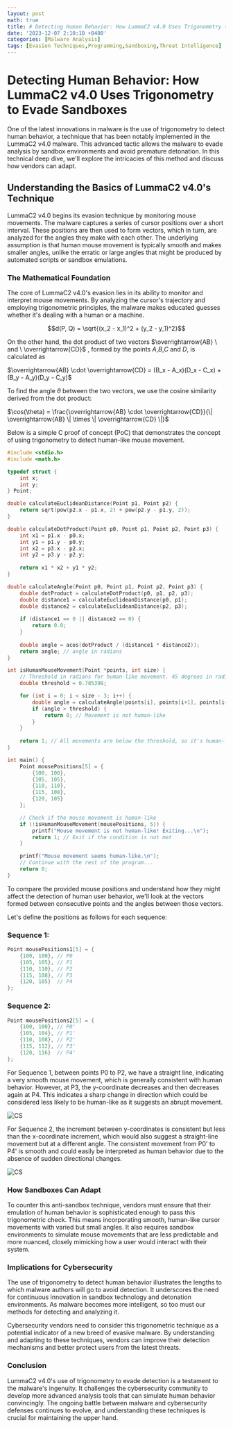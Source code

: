 ```yaml
---
layout: post
math: true
title: # Detecting Human Behavior: How LummaC2 v4.0 Uses Trigonometry to Evade Sandboxes
date: '2023-12-07 2:10:10 +0400'
categories: [Malware Analysis]
tags: [Evasion Techniques,Programming,Sandboxing,Threat Intelligence]
---
```

# Detecting Human Behavior: How LummaC2 v4.0 Uses Trigonometry to Evade Sandboxes

One of the latest innovations in malware is the use of trigonometry to detect human behavior, a technique that has been notably implemented in the LummaC2 v4.0 malware. This advanced tactic allows the malware to evade analysis by sandbox environments and avoid premature detonation. In this technical deep dive, we'll explore the intricacies of this method and discuss how vendors can adapt.

## Understanding the Basics of LummaC2 v4.0's Technique

LummaC2 v4.0 begins its evasion technique by monitoring mouse movements. The malware captures a series of cursor positions over a short interval. These positions are then used to form vectors, which in turn, are analyzed for the angles they make with each other. The underlying assumption is that human mouse movement is typically smooth and makes smaller angles, unlike the erratic or large angles that might be produced by automated scripts or sandbox emulations.

### The Mathematical Foundation

The core of LummaC2 v4.0's evasion lies in its ability to monitor and interpret mouse movements. By analyzing the cursor's trajectory and employing trigonometric principles, the malware makes educated guesses whether it's dealing with a human or a machine.

$$d(P, Q) = \sqrt{(x_2 - x_1)^2 + (y_2 - y_1)^2}$$

On the other hand, the dot product of two vectors $\overrightarrow{AB} \ and \ \overrightarrow{CD}$ , formed by the points ${A}$,${B}$,${C}$ and ${D}$, is calculated as

$\overrightarrow{AB} \cdot \overrightarrow{CD} = (B_x - A_x)(D_x - C_x) + (B_y - A_y)(D_y - C_y)$

To find the angle $\theta$ between the two vectors, we use the cosine similarity derived from the dot product:

$\cos(\theta) = \frac{\overrightarrow{AB} \cdot \overrightarrow{CD}}{\| \overrightarrow{AB} \| \times \| \overrightarrow{CD} \|}$

Below is a simple C proof of concept (PoC) that demonstrates the concept of using trigonometry to detect human-like mouse movement.

```c
#include <stdio.h>
#include <math.h>

typedef struct {
    int x;
    int y;
} Point;

double calculateEuclideanDistance(Point p1, Point p2) {
    return sqrt(pow(p2.x - p1.x, 2) + pow(p2.y - p1.y, 2));
}

double calculateDotProduct(Point p0, Point p1, Point p2, Point p3) {
    int x1 = p1.x - p0.x;
    int y1 = p1.y - p0.y;
    int x2 = p3.x - p2.x;
    int y2 = p3.y - p2.y;
    
    return x1 * x2 + y1 * y2;
}

double calculateAngle(Point p0, Point p1, Point p2, Point p3) {
    double dotProduct = calculateDotProduct(p0, p1, p2, p3);
    double distance1 = calculateEuclideanDistance(p0, p1);
    double distance2 = calculateEuclideanDistance(p2, p3);
    
    if (distance1 == 0 || distance2 == 0) {
        return 0.0;
    }
    
    double angle = acos(dotProduct / (distance1 * distance2));
    return angle; // angle in radians
}

int isHumanMouseMovement(Point *points, int size) {
    // Threshold in radians for human-like movement. 45 degrees in radians is approx 0.785398.
    double threshold = 0.785398; 

    for (int i = 0; i < size - 3; i++) {
        double angle = calculateAngle(points[i], points[i+1], points[i+2], points[i+3]);
        if (angle > threshold) {
            return 0; // Movement is not human-like
        }
    }
    
    return 1; // All movements are below the threshold, so it's human-like
}

int main() {
    Point mousePositions[5] = {
        {100, 100},
        {105, 105},
        {110, 110},
        {115, 108},
        {120, 105}
    };

    // Check if the mouse movement is human-like
    if (!isHumanMouseMovement(mousePositions, 5)) {
        printf("Mouse movement is not human-like! Exiting...\n");
        return 1; // Exit if the condition is not met
    }

    printf("Mouse movement seems human-like.\n");
    // Continue with the rest of the program...
    return 0;
}
```
To compare the provided mouse positions and understand how they might affect the detection of human user behavior, we'll look at the vectors formed between consecutive points and the angles between those vectors.

Let's define the positions as follows for each sequence:

### Sequence 1:

```c
Point mousePositions1[5] = {
    {100, 100}, // P0
    {105, 105}, // P1
    {110, 110}, // P2
    {115, 108}, // P3
    {120, 105}  // P4
};
```
### Sequence 2:

```c
Point mousePositions2[5] = {
    {100, 100}, // P0'
    {105, 104}, // P1'
    {110, 108}, // P2'
    {115, 112}, // P3'
    {120, 116}  // P4'
};
```
For Sequence 1, between points P0 to P2, we have a straight line, indicating a very smooth mouse movement, which is generally consistent with human behavior. However, at P3, the y-coordinate decreases and then decreases again at P4. This indicates a sharp change in direction which could be considered less likely to be human-like as it suggests an abrupt movement.

![CS](/assets/6.png)

For Sequence 2, the increment between y-coordinates is consistent but less than the x-coordinate increment, which would also suggest a straight-line movement but at a different angle. The consistent movement from P0' to P4' is smooth and could easily be interpreted as human behavior due to the absence of sudden directional changes.

![CS](/assets/5.png)

### How Sandboxes Can Adapt

To counter this anti-sandbox technique, vendors must ensure that their emulation of human behavior is sophisticated enough to pass this trigonometric check. This means incorporating smooth, human-like cursor movements with varied but small angles. It also requires sandbox environments to simulate mouse movements that are less predictable and more nuanced, closely mimicking how a user would interact with their system.

### Implications for Cybersecurity

The use of trigonometry to detect human behavior illustrates the lengths to which malware authors will go to avoid detection. It underscores the need for continuous innovation in sandbox technology and detonation environments. As malware becomes more intelligent, so too must our methods for detecting and analyzing it.

Cybersecurity vendors need to consider this trigonometric technique as a potential indicator of a new breed of evasive malware. By understanding and adapting to these techniques, vendors can improve their detection mechanisms and better protect users from the latest threats.

### Conclusion

LummaC2 v4.0's use of trigonometry to evade detection is a testament to the malware's ingenuity. It challenges the cybersecurity community to develop more advanced analysis tools that can simulate human behavior convincingly. The ongoing battle between malware and cybersecurity defenses continues to evolve, and understanding these techniques is crucial for maintaining the upper hand.
